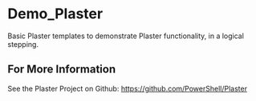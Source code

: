 # Demo_Plaster

Basic Plaster templates to demonstrate Plaster functionality, in a logical stepping.

## For More Information

See the Plaster Project on Github: <https://github.com/PowerShell/Plaster>
